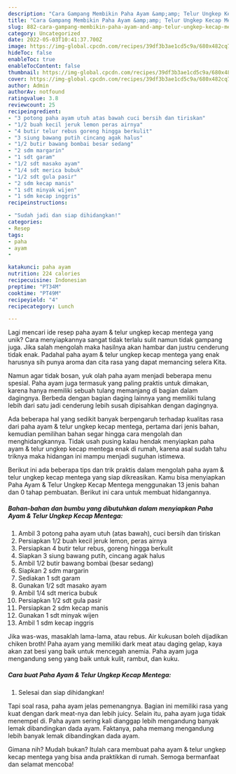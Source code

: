 ```yaml
---
description: "Cara Gampang Membikin Paha Ayam &amp;amp; Telur Ungkep Kecap Mentega yang Bisa Manjain Lidah"
title: "Cara Gampang Membikin Paha Ayam &amp;amp; Telur Ungkep Kecap Mentega yang Bisa Manjain Lidah"
slug: 882-cara-gampang-membikin-paha-ayam-and-amp-telur-ungkep-kecap-mentega-yang-bisa-manjain-lidah
category: Uncategorized
date: 2022-05-03T10:41:37.700Z
image: https://img-global.cpcdn.com/recipes/39df3b3ae1cd5c9a/680x482cq70/paha-ayam-telur-ungkep-kecap-mentega-foto-resep-utama.jpg
hideToc: false
enableToc: true
enableTocContent: false
thumbnail: https://img-global.cpcdn.com/recipes/39df3b3ae1cd5c9a/680x482cq70/paha-ayam-telur-ungkep-kecap-mentega-foto-resep-utama.jpg
cover: https://img-global.cpcdn.com/recipes/39df3b3ae1cd5c9a/680x482cq70/paha-ayam-telur-ungkep-kecap-mentega-foto-resep-utama.jpg
author: Admin
authorAv: notfound
ratingvalue: 3.8
reviewcount: 25
recipeingredient:
- "3 potong paha ayam utuh atas bawah cuci bersih dan tiriskan"
- "1/2 buah kecil jeruk lemon peras airnya"
- "4 butir telur rebus goreng hingga berkulit"
- "3 siung bawang putih cincang agak halus"
- "1/2 butir bawang bombai besar sedang"
- "2 sdm margarin"
- "1 sdt garam"
- "1/2 sdt masako ayam"
- "1/4 sdt merica bubuk"
- "1/2 sdt gula pasir"
- "2 sdm kecap manis"
- "1 sdt minyak wijen"
- "1 sdm kecap inggris"
recipeinstructions:

- "Sudah jadi dan siap dihidangkan!"
categories:
- Resep
tags:
- paha
- ayam
- 

katakunci: paha ayam  
nutrition: 224 calories
recipecuisine: Indonesian
preptime: "PT34M"
cooktime: "PT49M"
recipeyield: "4"
recipecategory: Lunch

---
```





Lagi mencari ide resep paha ayam &amp; telur ungkep kecap mentega yang unik? Cara menyiapkannya sangat tidak terlalu sulit namun tidak gampang juga. Jika salah mengolah maka hasilnya akan hambar dan justru cenderung tidak enak. Padahal paha ayam &amp; telur ungkep kecap mentega yang enak harusnya sih punya aroma dan cita rasa yang dapat memancing selera Kita.





Namun agar tidak bosan, yuk olah paha ayam menjadi beberapa menu spesial. Paha ayam juga termasuk yang paling praktis untuk dimakan, karena hanya memiliki sebuah tulang memanjang di bagian dalam dagingnya. Berbeda dengan bagian daging lainnya yang memiliki tulang lebih dari satu jadi cenderung lebih susah dipisahkan dengan dagingnya.

Ada beberapa hal yang sedikit banyak berpengaruh terhadap kualitas rasa dari paha ayam &amp; telur ungkep kecap mentega, pertama dari jenis bahan, kemudian pemilihan bahan segar hingga cara mengolah dan menghidangkannya. Tidak usah pusing kalau hendak menyiapkan paha ayam &amp; telur ungkep kecap mentega enak di rumah, karena asal sudah tahu triknya maka hidangan ini mampu menjadi suguhan istimewa.






Berikut ini ada beberapa tips dan trik praktis dalam mengolah paha ayam &amp; telur ungkep kecap mentega yang siap dikreasikan. Kamu bisa menyiapkan Paha Ayam &amp; Telur Ungkep Kecap Mentega menggunakan 13 jenis bahan dan 0 tahap pembuatan. Berikut ini cara untuk membuat hidangannya.

<!--inarticleads1-->

##### Bahan-bahan dan bumbu yang dibutuhkan dalam menyiapkan Paha Ayam &amp; Telur Ungkep Kecap Mentega:

1. Ambil 3 potong paha ayam utuh (atas bawah), cuci bersih dan tiriskan
1. Persiapkan 1/2 buah kecil jeruk lemon, peras airnya
1. Persiapkan 4 butir telur rebus, goreng hingga berkulit
1. Siapkan 3 siung bawang putih, cincang agak halus
1. Ambil 1/2 butir bawang bombai (besar sedang)
1. Siapkan 2 sdm margarin
1. Sediakan 1 sdt garam
1. Gunakan 1/2 sdt masako ayam
1. Ambil 1/4 sdt merica bubuk
1. Persiapkan 1/2 sdt gula pasir
1. Persiapkan 2 sdm kecap manis
1. Gunakan 1 sdt minyak wijen
1. Ambil 1 sdm kecap inggris


Jika was-was, masaklah lama-lama, atau rebus. Air kukusan boleh dijadikan chiken broth! Paha ayam yang memiliki dark meat atau daging gelap, kaya akan zat besi yang baik untuk mencegah anemia. Paha ayam juga mengandung seng yang baik untuk kulit, rambut, dan kuku. 

<!--inarticleads2-->

##### Cara buat Paha Ayam &amp; Telur Ungkep Kecap Mentega:


1. Selesai dan siap dihidangkan!

Tapi soal rasa, paha ayam jelas pemenangnya. Bagian ini memiliki rasa yang kuat dengan dark meat-nya dan lebih juicy. Selain itu, paha ayam juga tidak menempel di. Paha ayam sering kali dianggap lebih mengandung banyak lemak dibandingkan dada ayam. Faktanya, paha memang mengandung lebih banyak lemak dibandingkan dada ayam. 

Gimana nih? Mudah bukan? Itulah cara membuat paha ayam &amp; telur ungkep kecap mentega yang bisa anda praktikkan di rumah. Semoga bermanfaat dan selamat mencoba!
